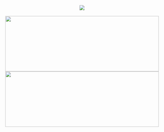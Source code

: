 
<h1 align="center">
  <a href="https://git.io/typing-svg">
    <img  src="https://readme-typing-svg.herokuapp.com?color=%2362D1F7&size=30&center=true&lines=Hello+There+%F0%9F%91%8B;I'm+AlperCan...">
  </a>
</h1>

<p align="center">
<a href="https://github.com/AlperCanErysr">
  <img height="180em" width=500px align="center" src="https://github-readme-stats.vercel.app/api?username=AlperCanErysr&show_icons=true&locale=en&theme=algolia&include_all_commits=true&count_private=true"%20alt="AlperCanErysr"/>
  <img height="180em" align="center" width=500px src="https://github-readme-stats.vercel.app/api/top-langs?username=AlperCanErysr&show_icons=true&locale=en&layout=compact&langs_count=8&theme=algolia"%20alt="AlperCanErysr"/>
</a>
</p>
